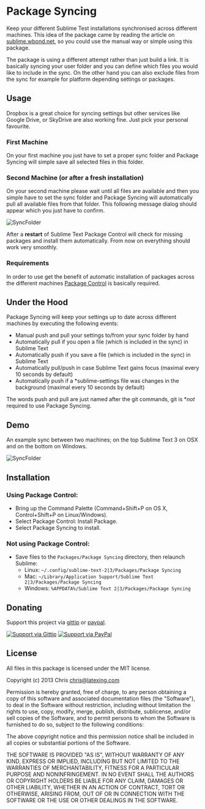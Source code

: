 # Package Syncing

Keep your different Sublime Test installations synchronised across different machines. This idea of the package came by reading the article on [sublime.wbond.net](https://sublime.wbond.net/docs/syncing), so you could use the manual way or simple using this package. 

The package is using a different attempt rather than just build a link. It is basically syncing your user folder and you can define which files you would like to include in the sync. On the other hand you can also exclude files from the sync for example for platform depending settings or packages.

## Usage

Dropbox is a great choice for syncing settings but other services like Google Drive, or SkyDrive are also working fine. Just pick your personal favourite.

### First Machine

On your first machine you just have to set a proper sync folder and Package Syncing will simple save all selected files in this folder.

### Second Machine (or after a fresh installation)

On your second machine please wait until all files are available and then you simple have to set the sync folder and Package Syncing will automatically pull all available files from that folder. This following message dialog should appear which you just have to confirm.

![SyncFolder](https://raw.github.com/wiki/Chris---/SublimeText-Package-Syncing/sync_folder.jpg)

After a **restart** of Sublime Text Package Control will check for missing packages and install them automatically. From now on everything should work very smoothly.

### Requirements

In order to use get the benefit of automatic installation of packages across the different machines [Package Control](https://sublime.wbond.net) is basically required.

## Under the Hood

Package Syncing will keep your settings up to date across different machines by executing the following events:

- Manual push and pull your settings to/from your sync folder by hand 
- Automatically pull if you open a file (which is included in the sync) in Sublime Text
- Automatically push if you save a file (which is included in the sync) in Sublime Text
- Automatically pull/push in case Sublime Text gains focus (maximal every 10 seconds by default)
- Automatically push if a *sublime-settings file was changes in the background (maximal every 10 seconds by default)

The words push and pull are just named after the git commands, git is **not* required to use Package Syncing.

## Demo

An example sync between two machines; on the top Sublime Text 3 on OSX and on the bottom on Windows.

![SyncFolder](https://raw.github.com/wiki/Chris---/SublimeText-Package-Syncing/example.gif)

## Installation

### Using Package Control:

* Bring up the Command Palette (Command+Shift+P on OS X, Control+Shift+P on Linux/Windows).
* Select Package Control: Install Package.
* Select Package Syncing to install.

### Not using Package Control:

* Save files to the `Packages/Package Syncing` directory, then relaunch Sublime:
  * Linux: `~/.config/sublime-text-2|3/Packages/Package Syncing`
  * Mac: `~/Library/Application Support/Sublime Text 2|3/Packages/Package Syncing`
  * Windows: `%APPDATA%/Sublime Text 2|3/Packages/Package Syncing`

## Donating

Support this project via [gittip][] or [paypal][].

[![Support via Gittip](https://rawgithub.com/chris---/Donation-Badges/master/gittip.jpeg)][gittip] [![Support via PayPal](https://rawgithub.com/chris---/Donation-Badges/master/paypal.jpeg)][paypal]

[gittip]: https://www.gittip.com/Chris---
[paypal]: https://www.paypal.com/cgi-bin/webscr?cmd=_s-xclick&hosted_button_id=ZWZCJPFSZNXEW

## License

All files in this package is licensed under the MIT license.

Copyright (c) 2013 Chris <chris@latexing.com>

Permission is hereby granted, free of charge, to any person obtaining a copy
of this software and associated documentation files (the "Software"), to deal
in the Software without restriction, including without limitation the rights
to use, copy, modify, merge, publish, distribute, sublicense, and/or sell
copies of the Software, and to permit persons to whom the Software is
furnished to do so, subject to the following conditions:

The above copyright notice and this permission notice shall be included in
all copies or substantial portions of the Software.

THE SOFTWARE IS PROVIDED "AS IS", WITHOUT WARRANTY OF ANY KIND, EXPRESS OR
IMPLIED, INCLUDING BUT NOT LIMITED TO THE WARRANTIES OF MERCHANTABILITY,
FITNESS FOR A PARTICULAR PURPOSE AND NONINFRINGEMENT. IN NO EVENT SHALL THE
AUTHORS OR COPYRIGHT HOLDERS BE LIABLE FOR ANY CLAIM, DAMAGES OR OTHER
LIABILITY, WHETHER IN AN ACTION OF CONTRACT, TORT OR OTHERWISE, ARISING FROM,
OUT OF OR IN CONNECTION WITH THE SOFTWARE OR THE USE OR OTHER DEALINGS IN
THE SOFTWARE.